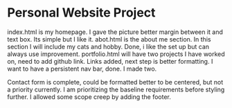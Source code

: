 # Personal Website Project

index.html is my homepage. I gave the picture better margin between it and text box. Its simple but I like it.
abot.html is the about me section. In this section I will include my cats and hobby. Done, i like the set up but can always use improvement.
portfolio.html will have two projects I have worked on, need to add github link. Links added, next step is better formatting.
I want to have a persistent nav bar, done. I made two.
<!-- I'd like to play with fonts but I'm not sure I will have time. -->
Contact form is complete, could be formatted better to be centered, but not a priority currently.
I am prioritizing the baseline requirements before styling further. I allowed some scope creep by adding the footer.
